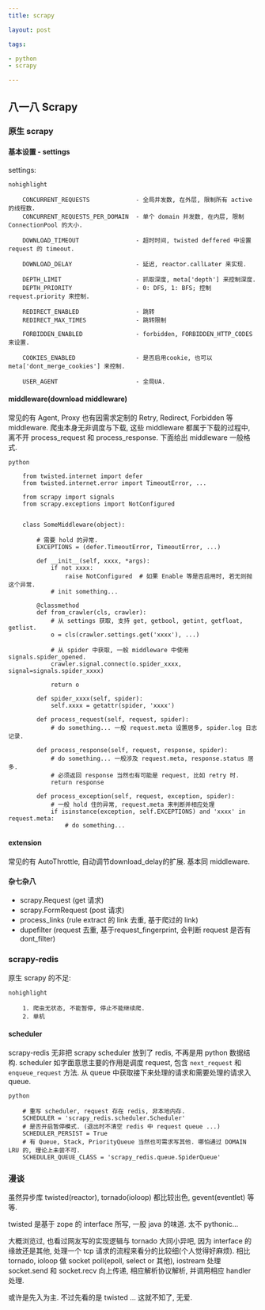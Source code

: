```yaml
---
title: scrapy

layout: post

tags:

- python
- scrapy

---
```


## 八一八 Scrapy

### 原生 scrapy

#### 基本设置 - settings

settings:

```
nohighlight

    CONCURRENT_REQUESTS             - 全局并发数, 在外层, 限制所有 active 的线程数.
    CONCURRENT_REQUESTS_PER_DOMAIN  - 单个 domain 并发数, 在内层, 限制 ConnectionPool 的大小.

    DOWNLOAD_TIMEOUT                - 超时时间, twisted deffered 中设置 request 的 timeout.

    DOWNLOAD_DELAY                  - 延迟, reactor.callLater 来实现.

    DEPTH_LIMIT                     - 抓取深度, meta['depth'] 来控制深度.
    DEPTH_PRIORITY                  - 0: DFS, 1: BFS; 控制 request.priority 来控制.

    REDIRECT_ENABLED                - 跳转
    REDIRECT_MAX_TIMES              - 跳转限制

    FORBIDDEN_ENABLED               - forbidden, FORBIDDEN_HTTP_CODES 来设置.

    COOKIES_ENABLED                 - 是否启用cookie, 也可以 meta['dont_merge_cookies'] 来控制.

    USER_AGENT                      - 全局UA.

```

#### middleware(download middleware)

常见的有 Agent, Proxy 也有因需求定制的 Retry, Redirect, Forbidden 等 middleware. 爬虫本身无非调度与下载, 这些 middleware 都属于下载的过程中, 离不开 process_request 和 process_response. 下面给出 middleware 一般格式.

```
python

    from twisted.internet import defer
    from twisted.internet.error import TimeoutError, ...

    from scrapy import signals
    from scrapy.exceptions import NotConfigured


    class SomeMiddleware(object):

        # 需要 hold 的异常.
        EXCEPTIONS = (defer.TimeoutError, TimeoutError, ...)

        def __init__(self, xxxx, *args):
            if not xxxx:
                raise NotConfigured  # 如果 Enable 等是否启用时, 若无则抛这个异常.
            # init something...

        @classmethod
        def from_crawler(cls, crawler):
            # 从 settings 获取, 支持 get, getbool, getint, getfloat, getlist.
            o = cls(crawler.settings.get('xxxx'), ...)

            # 从 spider 中获取, 一般 middleware 中使用 signals.spider_opened.
            crawler.signal.connect(o.spider_xxxx, signal=signals.spider_xxxx)

            return o

        def spider_xxxx(self, spider):
            self.xxxx = getattr(spider, 'xxxx')

        def process_request(self, request, spider):
            # do something... 一般 request.meta 设置居多, spider.log 日志记录.

        def process_response(self, request, response, spider):
            # do something... 一般涉及 request.meta, response.status 居多.
            # 必须返回 response 当然也有可能是 request, 比如 retry 时.
            return response

        def process_exception(self, request, exception, spider):
            # 一般 hold 住的异常, request.meta 来判断并相应处理
            if isinstance(exception, self.EXCEPTIONS) and 'xxxx' in request.meta:
                # do something...

```

#### extension

常见的有 AutoThrottle, 自动调节download_delay的扩展. 基本同 middleware.

#### 杂七杂八

* scrapy.Request (get 请求)
* scrapy.FormRequest (post 请求)
* process_links (rule extract 的 link 去重, 基于爬过的 link)
* dupefilter (request 去重, 基于request_fingerprint, 会判断 request 是否有 dont_filter)

### scrapy-redis

原生 scrapy 的不足:

```
nohighlight

    1. 爬虫无状态, 不能暂停, 停止不能继续爬.
    2. 单机

```

#### scheduler

scrapy-redis 无非把 scrapy scheduler 放到了 redis, 不再是用 python 数据结构. scheduler 如字面意思主要的作用是调度 request, 包含 `next_request` 和 `enqueue_request` 方法. 从 queue 中获取接下来处理的请求和需要处理的请求入 queue.

```
python

    # 重写 scheduler, request 存在 redis, 非本地内存.
    SCHEDULER = 'scrapy_redis.scheduler.Scheduler'
    # 是否开启暂停模式. (退出时不清空 redis 中 request queue ...)
    SCHEDULER_PERSIST = True
    # 有 Queue, Stack, PriorityQueue 当然也可需求写其他. 哪怕通过 DOMAIN LRU 的, 理论上未尝不可.
    SCHEDULER_QUEUE_CLASS = 'scrapy_redis.queue.SpiderQueue'

```

### 漫谈

虽然异步库 twisted(reactor), tornado(ioloop) 都比较出色, gevent(eventlet) 等等.

twisted 是基于 zope 的 interface 所写, 一股 java 的味道. 太不 pythonic...

大概浏览过, 也看过网友写的实现逻辑与 tornado 大同小异吧, 因为 interface 的缘故还是其他, 处理一个 tcp 请求的流程来看分的比较细(个人觉得好麻烦). 相比 tornado, ioloop 做 socket poll(epoll, select or 其他), iostream 处理 socket.send 和 socket.recv 向上传递, 相应解析协议解析, 并调用相应 handler 处理.

或许是先入为主. 不过先看的是 twisted ... 这就不知了, 无爱.
